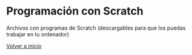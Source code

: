 
# Programación con Scratch

Archivos con programas de Scratch (descargables para que los puedas trabajar en tu ordenador)

[Volver a inicio](https://github.com/angelmicelti/TecnoVilladiego2)
